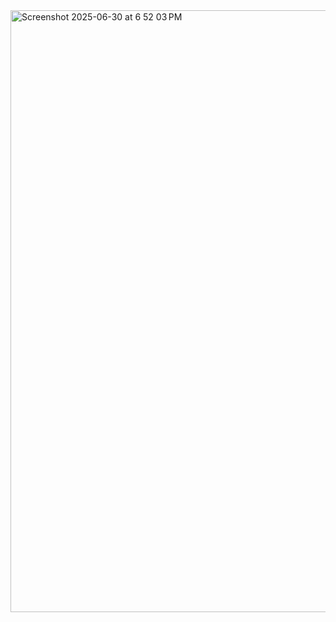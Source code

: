 <img width="963" alt="Screenshot 2025-06-30 at 6 52 03 PM" src="https://github.com/user-attachments/assets/e4e718d1-0955-41b1-af6e-4568978d143d" />
